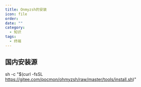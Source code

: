 ```yaml
---
title: Onmyzsh的安装
icon: file
order: 
date: ""
category:
  - 知识
tags:
  - 终端
---
```


## 国内安装源
sh -c "$(curl -fsSL https://gitee.com/pocmon/ohmyzsh/raw/master/tools/install.sh)"